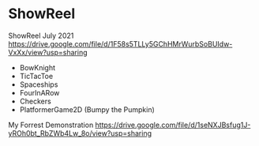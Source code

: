# ShowReel

ShowReel July 2021 https://drive.google.com/file/d/1F58s5TLLy5GChHMrWurbSoBUIdw-VxXx/view?usp=sharing
- BowKnight
- TicTacToe
- Spaceships
- FourInARow
- Checkers
- PlatformerGame2D (Bumpy the Pumpkin)

My Forrest Demonstration https://drive.google.com/file/d/1seNXJBsfug1J-yROh0bt_RbZWb4Lw_8o/view?usp=sharing
